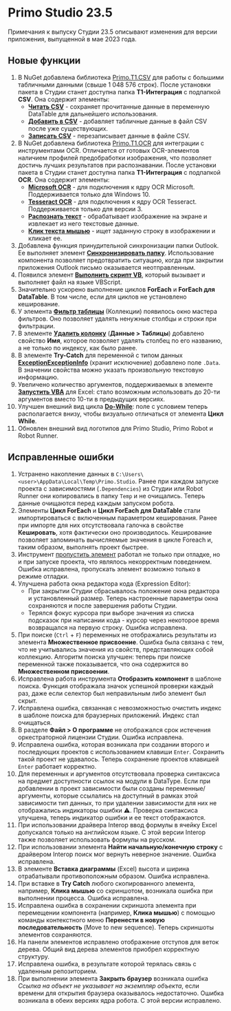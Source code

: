 # Primo Studio 23.5

Примечания к выпуску Студии 23.5 описывают изменения для версии приложения, выпущенной в мае 2023 года.

## Новые функции 
1. В NuGet добавлена библиотека [Primo.T1.CSV](https://www.nuget.org/packages/Primo.T1.Csv) для работы с большими табличными данными (свыше 1 048 576 строк). После установки пакета в Студии станет доступна папка **Т1-Интеграция** с подпапкой **CSV**. Она содержит элементы:
   * [**Читать CSV**](https://docs.primo-rpa.ru/g_elements/el_extra/t1/els_csv/el_readcsv) - сохраняет прочитанные данные в переменную DataTable для дальнейшего использования.
   * [**Добавить в CSV**](https://docs.primo-rpa.ru/primo-rpa/g_elements/el_extra/t1/els_csv/el_appendcsv) - добавляет табличные данные в файл CSV после уже существующих.
   * [**Записать CSV**](https://docs.primo-rpa.ru/g_elements/el_extra/t1/els_csv/el_writecsv) - перезаписывает данные в файле CSV.
3. В NuGet добавлена библиотека [Primo.T1.OCR](https://www.nuget.org/packages/Primo.T1.OCR) для интеграции с инструментами OCR. Отличается от готовых OCR-элементов наличием профилей предобработки изображения, что позволяет достичь лучших результатов при распознавании. После установки пакета в Студии станет доступна папка **Т1-Интеграция** с подпапкой **OCR**. Она содержит элементы:
   * [**Microsoft OCR**](https://docs.primo-rpa.ru/primo-rpa/g_elements/el_extra/t1/els_ocr/el_ocr_microsoft) - для подключения к ядру OCR Microsoft. Поддерживается только для Windows 10.
   * [**Tesseract OCR**](https://docs.primo-rpa.ru/g_elements/el_extra/t1/els_ocr/el_ocr_tesseract) - для подключения к ядру OCR Tesseract. Поддерживается только для версии 3.
   * [**Распознать текст**](https://docs.primo-rpa.ru/g_elements/el_extra/t1/els_ocr/el_ocr_recog) - обрабатывает изображение на экране и извлекает из него текстовые данные. 
   * [**Клик текста мышью**](https://docs.primo-rpa.ru/g_elements/el_extra/t1/els_ocr/el_ocr_textclick) - ищет заданную строку в изображении и кликает ее.
5. Добавлена функция принудительной синхронизации папки Outlook. Ее выполняет элемент [**Синхронизировать папку**](https://docs.primo-rpa.ru/primo-rpa/g_elements/el_basic/els_outlook/el_outlook_sync). Использование компонента позволяет предотвратить ситуацию, когда при закрытии приложения Outlook письмо оказывается неотправленным.
6. Появился элемент [**Выполнить скрипт VB**](https://docs.primo-rpa.ru/primo-rpa/g_elements/el_basic/els_prog/el_invokevb), который вызывает и выполняет файл на языке VBScript.
7. Значительно ускорено выполнение циклов **ForEach** и **ForEach для DataTable**. В том числе, если для циклов не установлено кеширование. 
8. У элемента [**Фильтр таблицы**](https://docs.primo-rpa.ru/primo-rpa/g_elements/el_basic/els_coll/el_coll_filtertable) (Коллекции) появилось окно мастера фильтров. Оно позволяет удалять ненужные столбцы и строки при фильтрации. 
9. В элементе [**Удалить колонку**](https://docs.primo-rpa.ru/primo-rpa/g_elements/el_basic/els_data/els_data_tables/deletecolumn) (**Данные > Таблицы**) добавлено свойство **Имя**, которое позволяет удалять столбец по его названию, а не только по индексу, как было ранее. 
10. В элементе **Try-Catch** для переменной с типом данных [**ExceptionExceptionInfo**](https://docs.primo-rpa.ru/primo-rpa/g_elements/el_basic/els_logic/datatypes/executionexceptioninfo) (хранит исключение) добавлено поле `.Data`. В значении свойства можно указать произвольную текстовую информацию.
11. Увеличено количество аргументов, поддерживаемых в элементе [**Запустить VBA**](https://docs.primo-rpa.ru/primo-rpa/g_elements/el_basic/els_excel/el_excel_vba) для Excel: стало возможным использовать до 20-ти аргументов вместо 10-ти в предыдущих версиях.
12. Улучшен внешний вид цикла [**Do-While**](https://docs.primo-rpa.ru/primo-rpa/g_elements/el_basic/els_logic/el_logic_dowhile): поле с условием теперь располагается внизу, чтобы визуально отличаться от элемента **Цикл While**.
13. Обновлен внешний вид логотипов для Primo Studio, Primo Robot и Robot Runner.

## Исправленные ошибки
1. Устранено накопление данных в `C:\Users\<user>\AppData\Local\Temp\Primo.Studio`. Ранее при каждом запуске проекта с зависимостями (`.Dependencies`) из Студии или Robot Runner они копировались в папку `Temp` и не очищались. Теперь данные очищаются перед каждым запуском робота. 
1. Элементы **Цикл ForEach** и **Цикл ForEach для DataTable** стали импортироваться с включенным параметром кеширования. Ранее при импорте для них отсутствовала галочка в свойстве **Кешировать**, хотя фактически оно производилось. Кеширование позволяет запоминать вычисляемые значения в цикле Foreach и, таким образом, выполнять проект быстрее. 
1. Инструмент [пропустить элемент](https://docs.primo-rpa.ru/primo-rpa/primo-studio/process/debug#propusk-elementa) работал не только при отладке, но и при запуске проекта, что являлось некорректным поведением. Ошибка исправлена, пропускать элемент возможно только в режиме отладки.
1. Улучшена работа окна редактора кода (Expression Editor): 
   * При закрытии Студии сбрасывалось положение окна редактора и установленный размер. Теперь настроенные параметры окна сохраняются и после завершения работы Студии.
   * Терялся фокус курсора при выборе значения из списка подсказок при написании кода - курсор через некоторое время возвращался на первую строку. Ошибка исправлена.
1. При поиске (`Ctrl` + `F`) переменных не отображались результаты из элемента **Множественное присвоение**. Ошибка была связана с тем, что не учитывались значения из свойств, представляющих собой коллекцию. Алгоритм поиска улучшен: теперь при поиске переменной также показывается, что она содержится во **Множественном присвоении**.
1. Исправлена работа инструмента **Отобразить компонент** в шаблоне поиска. Функция отображала значок успешной проверки каждый раз, даже если селектор был неправильным либо элемент был скрыт.
1. Исправлена ошибка, связанная с невозможностью очистить индекс в шаблоне поиска для браузерных приложений. Индекс стал очищаться.
1. В разделе **Файл > О программе** не отображался срок истечения оркестраторной лицензии Студии. Ошибка исправлена.
1. Исправлена ошибка, которая возникала при создании второго и последующих проектов с использованием клавиши `Enter`. Сохранить такой проект не удавалось. Теперь сохранение проектов клавишей `Enter` работает корректно.
1. Для переменных и аргументов отсутствовала проверка синтаксиса на предмет доступности ссылок на модули в DataType. Если при добавлении в проект зависимости были созданы переменные/аргументы, которые ссылались на доступный в рамках этой зависимости тип данных, то при удалении зависимости для них не отображались индикаторы ошибки :warning:. Проверка синтаксиса улучшена, теперь индикатор ошибки и ее текст отображаются.
1. При использовании драйвера Interop ввод формулы в ячейку Excel допускался только на английском языке. С этой версии Interop также позволяет использовать формулы на русском.
1. При использовании элемента **Найти начальную/конечную строку** с драйвером Interop поиск мог вернуть неверное значение. Ошибка исправлена.
1. В элементе **Вставка диаграммы** (Excel) высота и ширина отрабатывали противоположным образом. Ошибка исправлена.
1. При вставке в **Try Catch** любого скопированного элемента, например, **Клика мышью** со скриншотом, возникала ошибка при выполнении процесса. Ошибка исправлена.
1. Исправлена ошибка в сохранении скриншота элемента при перемещении компонента (например, **Клика мышью**) с помощью команды контекстного меню **Перенести в новую последовательность** (Move to new sequence). Теперь скриншоты элементов сохраняются. 
1. На панели элементов исправлено отображение отступов для веток дерева. Общий вид дерева элементов приобрел корректную структуру.
1. Исправлена ошибка, в результате которой терялась связь с удаленным репозиторием. 
1. При выполнении элемента **Закрыть браузер** возникала ошибка *Ссылка на объект не указывает на экземпляр объекта*, если времени для открытия браузера оказывалось недостаточно. Ошибка возникала в обеих версиях ядра робота. С этой версии исправлено.



